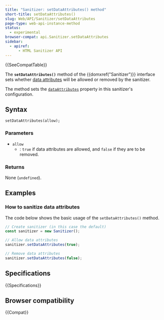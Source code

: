 ```yaml
---
title: "Sanitizer: setDataAttributes() method"
short-title: setDataAttributes()
slug: Web/API/Sanitizer/setDataAttributes
page-type: web-api-instance-method
status:
  - experimental
browser-compat: api.Sanitizer.setDataAttributes
sidebar:
  - apiref:
      - HTML Sanitizer API
---
```


{{SeeCompatTable}}

The **`setDataAttributes()`** method of the {{domxref("Sanitizer")}} interface sets whether [data attributes](/en-US/docs/Web/HTML/Reference/Global_attributes/data-*) will be allowed or removed by the sanitizer.

The method sets the [`dataAttributes`](/en-US/docs/Web/API/SanitizerConfig#dataattributes) property in this sanitizer's configuration.

## Syntax

```js-nolint
setDataAttributes(allow);
```

### Parameters

- `allow`
  - : `true` if data attributes are allowed, and `false` if they are to be removed.

### Returns

None (`undefined`).

## Examples

### How to sanitize data attributes

The code below shows the basic usage of the `setDataAttributes()` method.

```js
// Create sanitizer (in this case the default)
const sanitizer = new Sanitizer();

// Allow data attributes
sanitizer.setDataAttributes(true);

// Remove data attributes
sanitizer.setDataAttributes(false);
```

## Specifications

{{Specifications}}

## Browser compatibility

{{Compat}}
